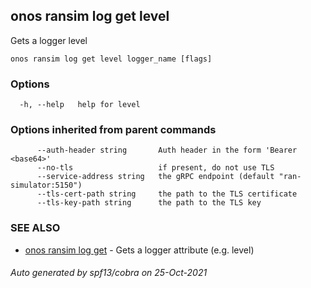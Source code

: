## onos ransim log get level

Gets a logger level

```
onos ransim log get level logger_name [flags]
```

### Options

```
  -h, --help   help for level
```

### Options inherited from parent commands

```
      --auth-header string       Auth header in the form 'Bearer <base64>'
      --no-tls                   if present, do not use TLS
      --service-address string   the gRPC endpoint (default "ran-simulator:5150")
      --tls-cert-path string     the path to the TLS certificate
      --tls-key-path string      the path to the TLS key
```

### SEE ALSO

* [onos ransim log get](onos_ransim_log_get.md)	 - Gets a logger attribute (e.g. level)

###### Auto generated by spf13/cobra on 25-Oct-2021
